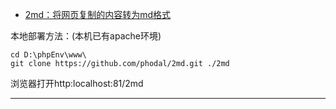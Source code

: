 * [2md：将网页复制的内容转为md格式](https://phodal.github.io/2md/)

本地部署方法：(本机已有apache环境)
```
cd D:\phpEnv\www\
git clone https://github.com/phodal/2md.git ./2md
```
浏览器打开http:localhost:81/2md

---


